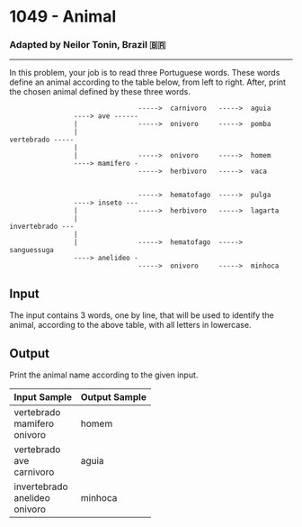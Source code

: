 # 1049 - Animal
### Adapted by Neilor Tonin, Brazil <span>&#x1f1e7;&#x1f1f7;</span>
---

In this problem, your job is to read three Portuguese words. These words define an animal according to the table below, from left to right. After, print the chosen animal defined by these three words. 

                                    ----->  carnivoro   ----->  aguia
                    ----> ave ------
                    |               ----->  onivoro     ----->  pomba
                    |         
    vertebrado -----
                    |         
                    |               ----->  onivoro     ----->  homem
                    ----> mamifero -
                                    ----->  herbivoro   ----->  vaca


                                    ----->  hematofago  ----->  pulga
                    ----> inseto ---
                    |               ----->  herbivoro   ----->  lagarta
                    |         
    invertebrado --- 
                    |         
                    |               ----->  hematofago  ----->  sanguessuga
                    ----> anelideo -
                                    ----->  onivoro     ----->  minhoca


## Input

The input contains 3 words, one by line, that will be used to identify the animal, according to the above table, with all letters in lowercase.

## Output

Print the animal name according to the given input.

| Input Sample | Output Sample |
| --- | --- |
|vertebrado</br>mamifero</br>onivoro|homem|
|vertebrado</br>ave</br>carnivoro|aguia|
|invertebrado</br>anelideo</br>onivoro|minhoca|